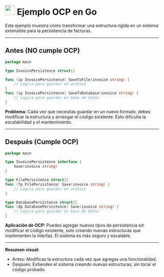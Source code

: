# <img src="https://cdn.jsdelivr.net/gh/devicons/devicon/icons/go/go-original.svg" width="32"/> Ejemplo OCP en Go

Este ejemplo muestra cómo transformar una estructura rígida en un sistema extensible para la persistencia de facturas.

---

## Antes (NO cumple OCP)
```go
package main

type InvoicePersistence struct{}

func (ip InvoicePersistence) SaveToFile(invoice string) {
    // Lógica para guardar en archivo
}
func (ip InvoicePersistence) SaveToDatabase(invoice string) {
    // Lógica para guardar en base de datos
}
```

**Problema:** Cada vez que necesitas guardar en un nuevo formato, debes modificar la estructura y arriesgar el código existente. Esto dificulta la escalabilidad y el mantenimiento.

---

## Después (Cumple OCP)
```go
package main

type InvoicePersistence interface {
    Save(invoice string)
}

type FilePersistence struct{}
func (fp FilePersistence) Save(invoice string) {
    // Lógica para guardar en archivo
}

type DatabasePersistence struct{}
func (dp DatabasePersistence) Save(invoice string) {
    // Lógica para guardar en base de datos
}
```

**Aplicación de OCP:**
Puedes agregar nuevos tipos de persistencia sin modificar el código existente, solo creando nuevas estructuras que implementen la interfaz. El sistema es más seguro y escalable.

---

**Resumen visual:**
- Antes: Modificas la estructura cada vez que agregas una funcionalidad.
- Después: Extiendes el sistema creando nuevas estructuras, sin tocar el código probado.